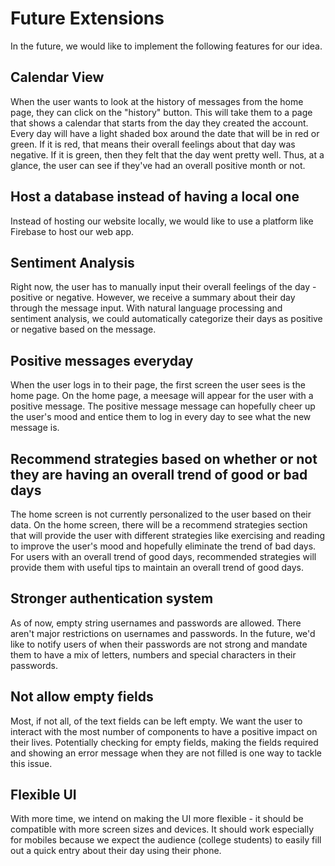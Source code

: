 # Future Extensions
In the future, we would like to implement the following features for our idea.

## Calendar View
When the user wants to look at the history of messages from the home page, they can click on the "history" button. This will take them to a page that shows a calendar that starts from the day they created the account. Every day will have a light shaded box around the date that will be in red or green. If it is red, that means their overall feelings about that day was negative. If it is green, then they felt that the day went pretty well. Thus, at a glance, the user can see if they've had an overall positive month or not.

## Host a database instead of having a local one
Instead of hosting our website locally, we would like to use a platform like Firebase to host our web app.

## Sentiment Analysis
Right now, the user has to manually input their overall feelings of the day - positive or negative. However, we receive a summary about their day through the message input. With natural language processing and sentiment analysis, we could automatically categorize their days as positive or negative based on the message.

## Positive messages everyday
When the user logs in to their page, the first screen the user sees is the home page. On the home page, a meesage will appear for the user with a positive message. The positive message message can hopefully cheer up the user's mood and entice them to log in every day to see what the new message is.

## Recommend strategies based on whether or not they are having an overall trend of good or bad days
The home screen is not currently personalized to the user based on their data. On the home screen, there will be a recommend strategies section that will provide the user with different strategies like exercising and reading to improve the user's mood and hopefully eliminate the trend of bad days. For users with an overall trend of good days, recommended strategies will provide them with useful tips to maintain an overall trend of good days.

## Stronger authentication system
As of now, empty string usernames and passwords are allowed. There aren't major restrictions on usernames and passwords. In the future, we'd like to notify users of when their passwords are not strong and mandate them to have a mix of letters, numbers and special characters in their passwords.

## Not allow empty fields
Most, if not all, of the text fields can be left empty. We want the user to interact with the most number of components to have a positive impact on their lives. Potentially checking for empty fields, making the fields required and showing an error message when they are not filled is one way to tackle this issue.

## Flexible UI
With more time, we intend on making the UI more flexible - it should be compatible with more screen sizes and devices. It should work especially for mobiles because we expect the audience (college students) to easily fill out a quick entry about their day using their phone.


